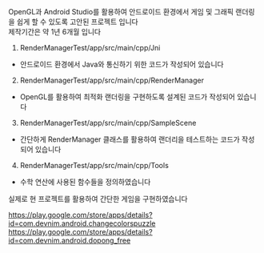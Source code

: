 OpenGL과 Android Studio를 활용하여 안드로이드 환경에서 게임 및 그래픽 랜더링을 쉽게 할 수 있도록 고안된 프로젝트 입니다
<br/>
제작기간은 약 1년 6개월 입니다

1. RenderManagerTest/app/src/main/cpp/Jni
- 안드로이드 환경에서 Java와 통신하기 위한 코드가 작성되어 있습니다

2. RenderManagerTest/app/src/main/cpp/RenderManager
- OpenGL를 활용하여 최적화 랜더링을 구현하도록 설계된 코드가 작성되어 있습니다

3. RenderManagerTest/app/src/main/cpp/SampleScene
- 간단하게 RenderManager 클래스를 활용하여 랜더리을 테스트하는 코드가 작성되어 있습니다

4. RenderManagerTest/app/src/main/cpp/Tools
- 수학 연산에 사용된 함수들을 정의하였습니다



실제로 현 프로젝트를 활용하여 간단한 게임을 구현하였습니다

https://play.google.com/store/apps/details?id=com.devnim.android.changecolorspuzzle
https://play.google.com/store/apps/details?id=com.devnim.android.dopong_free
